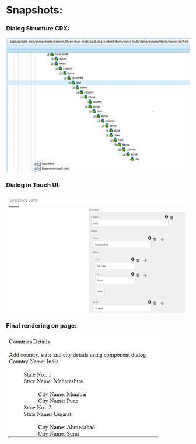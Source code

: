 # Snapshots:

### Dialog Structure CRX:

![dialog-structure-crx](https://github.com/Rampai94/AEM-demos/blob/master/use-case-specific/n-level-multifield/dialog-crx.JPG)

### Dialog in Touch UI:

![dialog-touch-ui](https://github.com/Rampai94/AEM-demos/blob/master/use-case-specific/n-level-multifield/dialog-touch-ui.JPG)

### Final rendering on page:

![component-output-on-page](https://github.com/Rampai94/AEM-demos/blob/master/use-case-specific/n-level-multifield/final-output.JPG)
